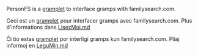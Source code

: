 
PersonFS is a [gramplet](https://www.gramps-project.org/wiki/index.php/Gramplets) to interface gramps with familysearch.com.

Ceci est un [gramplet](https://www.gramps-project.org/wiki/index.php/Gramplets) pour interfacer gramps avec familysearch.com.
Plus d'informations dans [LisezMoi.md](LisezMoi.md)

Ĉi tio estas [gramplet](https://www.gramps-project.org/wiki/index.php/Gramplets) por interligi gramps kun familysearch.com.
Pliaj informoj en [LeguMin.md](LeguMin.md)
